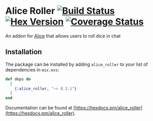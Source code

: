 # Alice Roller [![Build Status](https://travis-ci.org/NateBarnes/alice_roller.svg?branch=master)](https://travis-ci.org/NateBarnes/alice_roller) [![Hex Version](https://img.shields.io/hexpm/v/alice_roller.svg)](https://hex.pm/packages/alice_roller) [![Coverage Status](https://coveralls.io/repos/github/NateBarnes/alice_roller/badge.svg)](https://coveralls.io/github/NateBarnes/alice_roller)

An addon for [Alice](https://github.com/alice-bot/alice) that allows
users to roll dice in chat

## Installation

The package can be installed by adding `alice_roller` to your list of dependencies in `mix.exs`:

```elixir
def deps do
  [
    {:alice_roller, "~> 0.3.1"}
  ]
end
```

Documentation can be found at [https://hexdocs.pm/alice_roller](https://hexdocs.pm/alice_roller).

